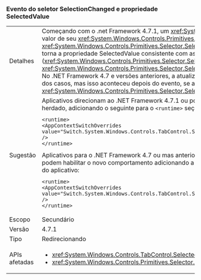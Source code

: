 ### <a name="selector-selectionchanged-event-and-selectedvalue-property"></a>Evento do seletor SelectionChanged e propriedade SelectedValue

|   |   |
|---|---|
|Detalhes|Começando com o .net Framework 4.7.1, um <xref:System.Windows.Controls.Primitives.Selector> sempre atualiza o valor de seu <xref:System.Windows.Controls.Primitives.Selector.SelectedValue%2A> propriedade antes de acionar o <xref:System.Windows.Controls.Primitives.Selector.SelectionChanged> evento, quando sua seleção é alterada. Isso torna a propriedade SelectedValue consistente com as outras propriedades de seleção (<xref:System.Windows.Controls.Primitives.Selector.SelectedItem%2A> e <xref:System.Windows.Controls.Primitives.Selector.SelectedIndex%2A>), que é atualizado antes de acionar o evento. No .NET Framework 4.7 e versões anteriores, a atualização a ser SelectedValue ocorreu antes do evento na maioria dos casos, mas isso aconteceu depois do evento, se a alteração de seleção foi causada pela alteração de <xref:System.Windows.Controls.Primitives.Selector.SelectedValue%2A> propriedade.|
|Sugestão|Aplicativos direcionam ao .NET Framework 4.7.1 ou posterior podem recusar isso alterar e usar o comportamento herdado, adicionando o seguinte para o <code>&lt;runtime&gt;</code> seção do arquivo de configuração do aplicativo:<pre><code class="language-xml">&lt;runtime&gt;&#13;&#10;&lt;AppContextSwitchOverrides&#13;&#10;value=&quot;Switch.System.Windows.Controls.TabControl.SelectionPropertiesCanLagBehindSelectionChangedEvent=true&quot; /&gt;&#13;&#10;&lt;/runtime&gt;&#13;&#10;</code></pre>Aplicativos para o .NET Framework 4.7 ou mas anterior estão em execução no .NET Framework 4.7.1 ou posterior podem habilitar o novo comportamento adicionando a seguinte linha ao <code>&lt;runtime&gt;</code> seção do arquivo. Configuration do aplicativo:<pre><code class="language-xml">&lt;runtime&gt;&#13;&#10;&lt;AppContextSwitchOverrides value=&quot;Switch.System.Windows.Controls.TabControl.SelectionPropertiesCanLagBehindSelectionChangedEvent=false&quot; /&gt;&#13;&#10;&lt;/runtime&gt;&#13;&#10;</code></pre>|
|Escopo|Secundário|
|Versão|4.7.1|
|Tipo|Redirecionando|
|APIs afetadas|<ul><li><xref:System.Windows.Controls.TabControl.SelectedContent?displayProperty=nameWithType></li><li><xref:System.Windows.Controls.Primitives.Selector.SelectionChanged?displayProperty=nameWithType></li></ul>|

